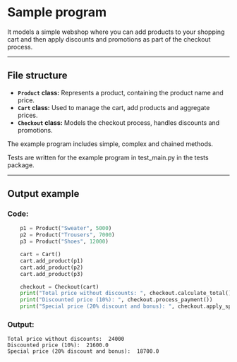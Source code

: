 # Sample program

It models a simple webshop where you can add products to your shopping cart and then apply discounts and promotions as part of the checkout process.

---

## File structure

- **`Product` class:** Represents a product, containing the product name and price.
- **`Cart` class:** Used to manage the cart, add products and aggregate prices.
- **`Checkout` class:** Models the checkout process, handles discounts and promotions.

The example program includes simple, complex and chained methods.

Tests are written for the example program in test_main.py in the tests package.

---

## Output example

### Code:
```python
    p1 = Product("Sweater", 5000)
    p2 = Product("Trousers", 7000)
    p3 = Product("Shoes", 12000)

    cart = Cart()
    cart.add_product(p1)
    cart.add_product(p2)
    cart.add_product(p3)

    checkout = Checkout(cart)
    print("Total price without discounts: ", checkout.calculate_total())
    print("Discounted price (10%): ", checkout.process_payment())
    print("Special price (20% discount and bonus): ", checkout.apply_special_offers())
```

### Output:
```
Total price without discounts:  24000
Discounted price (10%):  21600.0
Special price (20% discount and bonus):  18700.0
```
